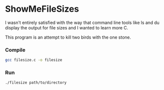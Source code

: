 # ShowMeFileSizes

I wasn't entirely satisfied with the way that command line tools like ls and du display the output for file sizes and I wanted to learn more C.

This program is an attempt to kill two birds with the one stone.


### Compile
```bash
gcc filesize.c -o filesize
```

### Run
```bash
./filesize path/to/directory
```
